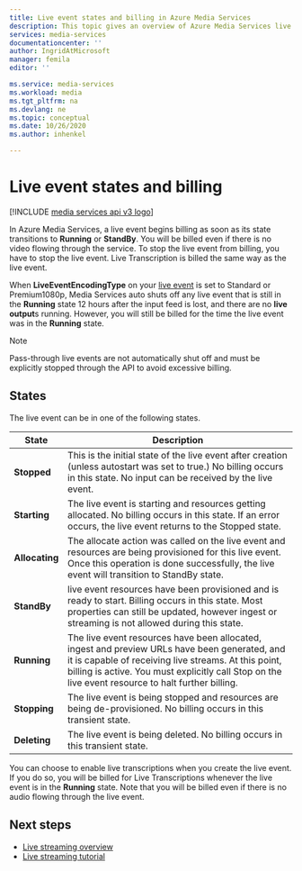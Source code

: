 ```yaml
---
title: Live event states and billing in Azure Media Services 
description: This topic gives an overview of Azure Media Services live event states and billing.  
services: media-services
documentationcenter: ''
author: IngridAtMicrosoft
manager: femila
editor: ''

ms.service: media-services
ms.workload: media
ms.tgt_pltfrm: na
ms.devlang: ne
ms.topic: conceptual
ms.date: 10/26/2020
ms.author: inhenkel

---
```


# Live event states and billing

[!INCLUDE [media services api v3 logo](./includes/v3-hr.md)]

In Azure Media Services, a live event begins billing as soon as its state transitions to **Running** or **StandBy**. You will be billed even if there is no video flowing through the service. To stop the live event from billing, you have to stop the live event. Live Transcription is billed the same way as the live event.

When **LiveEventEncodingType** on your [live event](/rest/api/media/liveevents) is set to Standard or Premium1080p, Media Services auto shuts off any live event that is still in the **Running** state 12 hours after the input feed is lost, and there are no **live output**s running. However, you will still be billed for the time the live event was in the **Running** state.

> [!NOTE]
> Pass-through live events are not automatically shut off and must be explicitly stopped through the API to avoid excessive billing.

## States

The live event can be in one of the following states.

|State|Description|
|---|---|
|**Stopped**| This is the initial state of the live event after creation (unless autostart was set to true.) No billing occurs in this state. No input can be received by the live event. |
|**Starting**| The live event is starting and resources getting allocated. No billing occurs in this state.  If an error occurs, the live event returns to the Stopped state.|
| **Allocating** | The allocate action was called on the live event and resources are being provisioned for this live event. Once this operation is done successfully, the live event will transition to StandBy state.
|**StandBy**| live event resources have been provisioned and is ready to start. Billing occurs in this state.  Most properties can still be updated, however ingest or streaming is not allowed during this state.
|**Running**| The live event resources have been allocated, ingest and preview URLs have been generated, and it is capable of receiving live streams. At this point, billing is active. You must explicitly call Stop on the live event resource to halt further billing.|
|**Stopping**| The live event is being stopped and resources are being de-provisioned. No billing occurs in this transient state. |
|**Deleting**| The live event is being deleted. No billing occurs in this transient state. |

You can choose to enable live transcriptions when you create the live event. If you do so, you will be billed for Live Transcriptions whenever the live event is in the **Running** state. Note that you will be billed even if there is no audio flowing through the live event.

## Next steps

- [Live streaming overview](stream-live-streaming-concept.md)
- [Live streaming tutorial](stream-live-tutorial-with-api.md)

